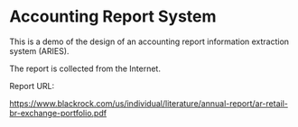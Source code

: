 # Accounting Report System

This is a demo of the design of an accounting report information extraction system (ARIES).

The report is collected from the Internet.

Report URL:

https://www.blackrock.com/us/individual/literature/annual-report/ar-retail-br-exchange-portfolio.pdf
